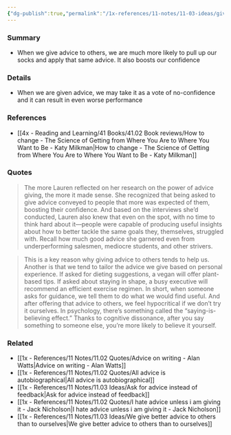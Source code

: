 ```yaml
---
{"dg-publish":true,"permalink":"/1x-references/11-notes/11-03-ideas/giving-advice-is-an-effective-way-to-improve-ourselves/","title":"Giving advice is an effective way to improve ourselves","created":"2024-10-20T17:26:04.713+03:00","updated":"2024-10-20T18:27:04.967+03:00"}
---
```



### Summary
- When we give advice to others, we are much more likely to pull up our socks and apply that same advice. It also boosts our confidence

### Details
- When we are given advice, we may take it as a vote of no-confidence and it can result in even worse performance

### References
- [[4x - Reading and Learning/41 Books/41.02 Book reviews/How to change - The Science of Getting from Where You Are to Where You Want to Be - Katy Milkman\|How to change - The Science of Getting from Where You Are to Where You Want to Be - Katy Milkman]]

### Quotes
> The more Lauren reflected on her research on the power of advice giving, the more it made sense. She recognized that being asked to give advice conveyed to people that more was expected of them, boosting their confidence. And based on the interviews she’d conducted, Lauren also knew that even on the spot, with no time to think hard about it—people were capable of producing useful insights about how to better tackle the same goals they, themselves, struggled with. Recall how much good advice she garnered even from underperforming salesmen, mediocre students, and other strivers.

> This is a key reason why giving advice to others tends to help us. Another is that we tend to tailor the advice we give based on personal experience. If asked for dieting suggestions, a vegan will offer plant-based tips. If asked about staying in shape, a busy executive will recommend an efficient exercise regimen. In short, when someone asks for guidance, we tell them to do what we would find useful. And after offering that advice to others, we feel hypocritical if we don’t try it ourselves. In psychology, there’s something called the “saying-is-believing effect.” Thanks to cognitive dissonance, after you say something to someone else, you’re more likely to believe it yourself.

### Related
- [[1x - References/11 Notes/11.02 Quotes/Advice on writing - Alan Watts\|Advice on writing - Alan Watts]]
- [[1x - References/11 Notes/11.02 Quotes/All advice is autobiographical\|All advice is autobiographical]]
- [[1x - References/11 Notes/11.03 Ideas/Ask for advice instead of feedback\|Ask for advice instead of feedback]]
- [[1x - References/11 Notes/11.02 Quotes/I hate advice unless i am giving it - Jack Nicholson\|I hate advice unless i am giving it - Jack Nicholson]]
- [[1x - References/11 Notes/11.03 Ideas/We give better advice to others than to ourselves\|We give better advice to others than to ourselves]]
